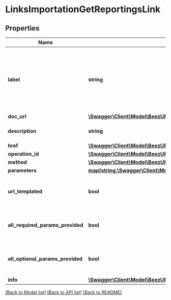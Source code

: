 # LinksImportationGetReportingsLink

## Properties
Name | Type | Description | Notes
------------ | ------------- | ------------- | -------------
**label** | **string** | The label corresponding to the link. This label is automatically translated based on the Accept-Language http header. | [optional] 
**doc_url** | [**\Swagger\Client\Model\BeezUPCommonDocUrl**](BeezUPCommonDocUrl.md) |  | [optional] 
**description** | **string** | The description of the link | [optional] 
**href** | [**\Swagger\Client\Model\BeezUPCommonHref**](BeezUPCommonHref.md) |  | 
**operation_id** | [**\Swagger\Client\Model\BeezUPCommonOperationId**](BeezUPCommonOperationId.md) |  | [optional] 
**method** | [**\Swagger\Client\Model\BeezUPCommonHttpMethod**](BeezUPCommonHttpMethod.md) |  | [optional] 
**parameters** | [**map[string,\Swagger\Client\Model\BeezUPCommonLinkParameter3]**](BeezUPCommonLinkParameter3.md) |  | [optional] 
**url_templated** | **bool** | indicates whether the href is templated or not | [optional] 
**all_required_params_provided** | **bool** | indicates whether all required params have been provided | [optional] 
**all_optional_params_provided** | **bool** | indicates whether all optionals params have been provided | [optional] 
**info** | [**\Swagger\Client\Model\BeezUPCommonInfoSummaries**](BeezUPCommonInfoSummaries.md) |  | [optional] 

[[Back to Model list]](../README.md#documentation-for-models) [[Back to API list]](../README.md#documentation-for-api-endpoints) [[Back to README]](../README.md)



